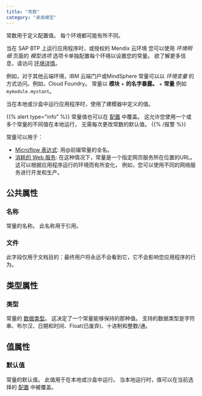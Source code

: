 ```yaml
---
title: "常数"
category: "桌面模型"
---
```


常数用于定义配置值。 每个环境都可能有所不同。

当在 SAP BTP 上运行应用程序时，或授权的 Mendix 云环境 您可以使用 *环境明细* 页面的 *模型选项* 选项卡单独配置每个环境以设置您的常量。 欲了解更多信息，请访问 [环境详情](/developerportal/deploy/environments-details)。

例如，对于其他云端环境，IBM 云端门户或MindSphere 常量可以以 *环境变量* 的方式访问。例如，Cloud Foundry。 常量以 **模块** + **的名字暴露。** + **常量** 例如 `mymodule.mystant`。

当在本地或沙盒中运行应用程序时，使用了建模器中定义的值。

{{% alert type="info" %}}
常量值也可以在 [配置](configuration) 中覆盖。 这允许您使用一个或多个常量的不同值在本地运行， 无需每次更改常数的默认值。
{{% /报警 %}}

常量可以用于：

*   [Microflow 表达式](expressions): 用@前缀常量的全名。
*   [消耗的 Web 服务](consumed-web-services): 在这种情况下，常量是一个指定网页服务所在位置的URL。 这可以根据应用程序运行的环境而有所变化， 例如，您可以使用不同的网络服务进行开发和生产。

## 公共属性

### 名称

常量的名称。 此名称用于引用。

### 文件

此字段仅用于文档目的：最终用户将永远不会看到它，它不会影响您应用程序的行为。

## 类型属性

### 类型

常量的 [数据类型](data-types)。 这决定了一个常量能够保持的那种值。 支持的数据类型是字符串、布尔汉、日期和时间、Float(已废弃)、十进制和整数/通。

## 值属性

### 默认值

常量的默认值。 此值用于在本地或沙盒中运行。 当本地运行时，值可以在当前选择的 [配置](configuration) 中被覆盖。

